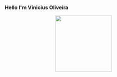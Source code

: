 ### Hello I'm Vinicius Oliveira


<div align="center">
  <a href="https://github.com/vinnikandcoffee13">
  <img height="180em" src="https://github-readme-stats.vercel.app/api?username=vinnikandcoffee13&show_icons=true&theme=dark&include_all_commits=true&count_private=true"/>
  <img height="180em" src="https://github-readme-stats.vercel.app/api/top-langs/?username=vinnikandcoffee13/>
</div>

